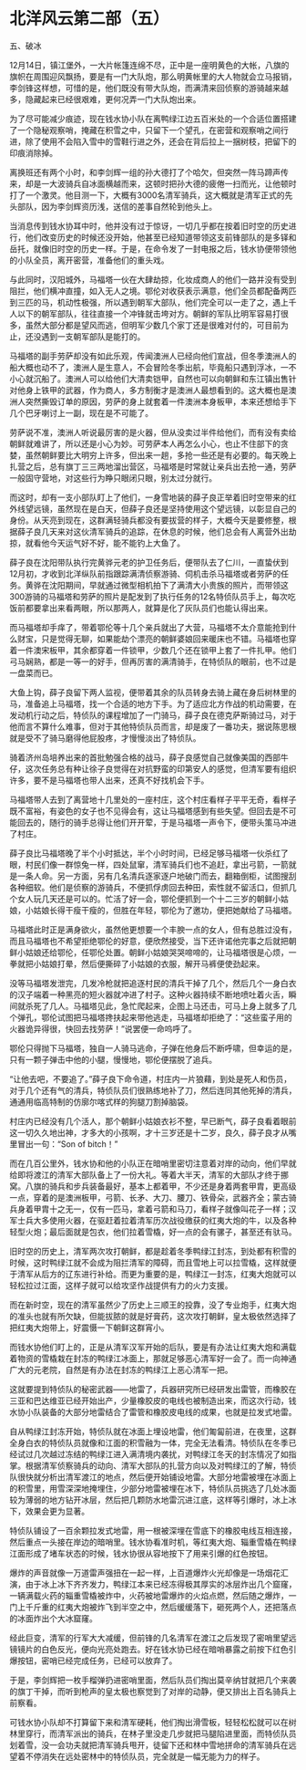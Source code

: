 # 北洋风云第二部（五）

五、破冰

12月14日，镇江堡外，一大片帐篷连绵不尽，正中是一座明黄色的大帐，八旗的旗帜在周围迎风飘扬，要是有一门大队炮，那么明黄帐里的大人物就会立马报销，李剑锋这样想，可惜的是，他们既没有带大队炮，而满清来回侦察的游骑越来越多，隐藏起来已经很艰难，更何况弄一门大队炮出来。

为了尽可能减少痕迹，现在钱水协小队在离鸭绿江边五百米处的一个合适位置搭建了一个隐秘观察哨，掩藏在积雪之中，只留下一个望孔，在密营和观察哨之间行进，除了使用不会陷入雪中的雪鞋行进之外，还会在背后拉上一捆树枝，把留下的印痕消除掉。

离换班还有两个小时，和李剑辉一组的孙大德打了个哈欠，但突然一阵马蹄声传来，却是一大波骑兵自冰面横越而来，这顿时把孙大德的疲倦一扫而光，让他顿时打了一个激灵。他目测一下，大概有3000名清军骑兵，这大概就是清军正式的先头部队，因为李剑辉资历浅，送信的差事自然轮到他头上。

当消息传到钱水协耳中时，他并没有过于惊讶，一切几乎都在按着旧时空的历史进行，他们改变历史的时候还没开始，他甚至已经知道带领这支前锋部队的是多铎和岳托，就像旧时空的历史一样。于是，在命令发了一封电报之后，钱水协便带领他的小队全员，离开密营，准备他们的重头戏。

与此同时，汉阳城外，马福塔一伙在大肆劫掠，化妆成商人的他们一路并没有受到阻拦，他们横冲直撞，如入无人之境。鄂伦对收获表示满意，他们全员都配备两匹到三匹的马，机动性极强，所以遇到朝军大部队，他们完全可以一走了之，遇上千人以下的朝军部队，往往直接一个冲锋就击垮对方。朝鲜的军队比明军容易打很多，虽然大部分都是望风而逃，但明军少数几个家丁还是很难对付的，可目前为止，还没遇到一支朝军部队是能打的。

马福塔的副手劳萨却没有如此乐观，传闻澳洲人已经向他们宣战，但冬季澳洲人的船大概也动不了，澳洲人是生意人，不会冒险冬季出航，毕竟船只遇到浮冰，一不小心就沉船了。澳洲人可以给他们大清卖铠甲，自然也可以向朝鲜和东江镇出售针对他身上铁甲的武器，作为商人，多方制衡才是澳洲人最想看到的。这大概也是澳洲人突然撕毁订单的原因，劳萨的身上就套着一件澳洲本身板甲，本来还想给手下几个巴牙喇讨上一副，现在是不可能了。

劳萨说不准，澳洲人听说最厉害的是火器，但从没卖过半件给他们，而有没有卖给朝鲜就难讲了，所以还是小心为妙。可劳萨本人再怎么小心，也止不住部下的贪婪，虽然朝鲜要比大明穷上许多，但出来一趟，多抢一些还是有必要的。每天晚上扎营之后，总有旗丁三三两地溜出营区，马福塔是时常就让亲兵出去抢一通，劳萨一般固守营地，对这些行为睁只眼闭只眼，别太过分就行。

而这时，却有一支小部队盯上了他们，一身雪地装的薛子良正举着旧时空带来的红外线望远镜，虽然现在是白天，但薛子良还是坚持使用这个望远镜，以彰显自己的身份。从天亮到现在，这群满轻骑兵都没有要拔营的样子，大概今天是要修整，根据薛子良几天来对这伙清军骑兵的追踪，在休息的时候，他们总会有人离营外出劫掠，就看他今天运气好不好，能不能钓上大鱼了。

薛子良在沈阳带队执行完黄骅元老的护卫任务后，便带队去了仁川，一直蛰伏到12月初，才收到北洋纵队前指跟踪满清侦察游骑、伺机击杀马福塔或者劳萨的任务。黄骅在沈阳期间，早就通过微型相机拍下了满清大小贵族的照片，而带领这300游骑的马福塔和劳萨的照片是配发到了执行任务的12名特侦队员手上，每次吃饭前都要拿出来看两眼，所以那两人，就算是化了灰队员们也能认得出来。

而马福塔却手痒了，带着鄂伦等十几个亲兵就出了大营，马福塔不太介意能抢到什么财宝，只是觉得无聊，如果能劫个漂亮的朝鲜婆娘回来暖床也不错。马福塔也穿着一件澳宋板甲，其余都穿着一件锁甲，少数几个还在锁甲上套了一件扎甲。他们弓马娴熟，都是一等一的好手，但再厉害的满清骑手，在特侦队的眼前，也不过是一盘菜而已。

大鱼上钩，薛子良留下两人监视，便带着其余的队员转身去骑上藏在身后树林里的马，准备追上马福塔，找一个合适的地方下手。为了适应北方作战的机动需要，在发动机行动之后，特侦队的课程增加了一门骑马，薛子良在德克萨斯骑过马，对于他而言不算什么难事，但对于其他特侦队员而言，却是废了一番功夫，据说陈思根就是受不了骑马磨得他屁股疼，才慢慢淡出了特侦队。

骑着济州岛培养出来的首批勉强合格的战马，薛子良感觉自己就像美国的西部牛仔，这次任务总有种让徐子良觉得在对抗野蛮的印第安人的感觉，但清军要有组织许多，要不是马福塔也带人出来，还真不好找机会下手。

马福塔带人去到了离营地十几里处的一座村庄，这个村庄看样子平平无奇，看样子既不富裕，有姿色的女子也不见得会有，这让马福塔感到有些失望。但回去是不可能回去的，随行的骑手总得让他们开开荤，于是马福塔一声令下，便带头策马冲进了村庄。

薛子良比马福塔晚了半个小时抵达，半个小时时间，已经足够马福塔一伙杀红了眼，村民们像一群惊兔一样，四处鼠窜，清军骑兵们也不追赶，拿出弓箭，一箭就是一条人命。另一方面，另有几名清兵逐家逐户地破门而去，翻箱倒柜，试图搜刮各种细软。他们是侦察的游骑兵，不便抓俘虏回去种田，索性就不留活口，但抓几个女人玩几天还是可以的。忙活了好一会，鄂伦便抓到一个十二三岁的朝鲜小姑娘，小姑娘长得干瘦干瘦的，但胜在年轻，鄂伦为了邀功，便把她献给了马福塔。

马福塔此时正是满身欲火，虽然他更想要一个丰腴一点的女人，但有总胜过没有，而且马福塔也不希望拒绝鄂伦的好意，便欣然接受，当下还许诺他完事之后就把朝鲜小姑娘还给鄂伦，任鄂伦处置。朝鲜小姑娘哭哭啼啼的，让马福塔很是心烦，一拳就把小姑娘打晕，然后便撕碎了小姑娘的衣服，解开马裤便使劲起来。

没等马福塔发泄完，几发冷枪就把追逐村民的清兵干掉了几个，然后几个一身白衣的汉子端着一种黑亮的短火器就冲进了村子。这种火器持续不断地喷吐着火舌，瞬间就杀死了几人。马福塔见此，急忙爬起来，企图上马还击，可马上身上就多了几个弹孔，鄂伦试图把马福塔搀扶起来带他逃走，马福塔却拒绝了：“这些蛮子用的火器诡异得很，快回去找劳萨！”说罢便一命呜呼了。

鄂伦只得抛下马福塔，独自一人骑马逃命，子弹在他身后不断呼啸，但幸运的是，只有一颗子弹击中他的小腿，慢慢地，鄂伦便摆脱了追兵。

“让他去吧，不要追了。”薛子良下命令道，村庄内一片狼藉，到处是死人和伤员，对于几个还有气的清兵，特侦队员们很熟练地补了刀，然后连同其他死掉的清兵，通通用临高特制的仿廓尔喀式样的狗腿刀割掉脑袋。

村庄内已经没有几个活人，那个朝鲜小姑娘衣衫不整，早已断气，薛子良看着眼前这一切久久地出神，才多大的小孩啊，才十三岁还是十二岁，良久，薛子良才从嘴里冒出一句：“Son of bitch！”

而在几百公里外，钱水协和他的小队正在暗哨里密切注意着对岸的动向，他们早就给即将渡江的清军大部队备上了一份大礼。等着大半天，清军的大部队才终于挪窝。八旗的骑兵和步兵装备最好，基本上都着甲，不少还是身着两套甲胄，更高级一点，穿着的是澳洲板甲，弓箭、长矛、大刀、腰刀、铁骨朵，武器齐全；蒙古骑兵身着甲胄十之无一，仅有一匹马，拿着弓箭和马刀，看样子就像叫花子一样；汉军士兵大多使用火器，在驱赶着拉着清军历次战役缴获的红夷大炮的牛，以及各种轻型火炮；最后面就是包衣，他们拉着雪橇，好一点的会有骡子，甚至还有驮马。

旧时空的历史上，清军两次攻打朝鲜，都是趁着冬季鸭绿江封冻，到处都有积雪的时候，这时鸭绿江就不会成为阻拦清军的障碍，而且雪地上可以拉雪橇，这样就便于清军从后方的辽东进行补给。而更为重要的是，鸭绿江一封冻，红夷大炮就可以轻松拉过江面，这样子就可以给攻坚作战提供有力的火力支援。

而在新时空，现在的清军虽然少了历史上三顺王的投靠，没了专业炮手，红夷大炮的准头也就有所欠缺，但能拔脓的就是好膏药，这次攻打朝鲜，皇太极依然选择了把红夷大炮带上，好震慑一下朝鲜这群宵小。

而钱水协他们盯上的，正是从清军汉军开始的后队，要是有办法让红夷大炮和满载着物资的雪橇栽在封冻的鸭绿江冰面上，那就足够恶心清军好一会了。而一向神通广大的元老院，自然是有办法在封冻的鸭绿江上恶心清军一把。

这就要提到特侦队的秘密武器——地雷了，兵器研究所已经研发出雷管，而橡胶在三亚和巴达维亚已经开始出产，少量橡胶皮的电线也被制造出来，而这次行动，钱水协小队装备的大部分地雷结合了雷管和橡胶皮电线的成果，也就是拉发式地雷。

自从鸭绿江封冻开始，特侦队就在冰面上埋设地雷，他们匍匐前进，在夜里，这群全身白衣的特侦队员就像和江面的积雪融为一体，完全无法看清。特侦队在冬季已经试过几次越过冻结的鸭绿江进入满清境内袭扰，对鸭绿江冬天的封冻情况了如指掌。根据清军侦察骑兵的动向、清军大部队的扎营方向以及对鸭绿江的了解，特侦队很快就分析出清军渡江的地点，然后便开始铺设地雷。大部分地雷被埋在冰面上的积雪里，用雪深深地掩埋住，少部分地雷被埋在冰下，特侦队员挑选了几处冰面较为薄弱的地方钻开冰层，然后把几颗防水地雷沉进江底，这样等引爆时，冰上冰下，效果会更为显著。

特侦队铺设了一百余颗拉发式地雷，用一根被深埋在雪底下的橡胶电线互相连接，然后重点一头接在岸边的暗哨里。钱水协看准时机，等红夷大炮、辎重雪橇在鸭绿江面形成了堵车状态的时候，钱水协很从容地按下了用来引爆的红色按钮。

爆炸的声音就像一万道雷声强扭在一起一样，上百道爆炸火光却像是一场烟花汇演，由于冰上冰下齐齐发力，鸭绿江本来已经冻得极其厚实的冰层炸出几个窟窿，一辆满载火药的辎重雪橇被炸中，火药被地雷爆炸的火焰点燃，然后随之爆炸，一门上千斤重的红夷大炮被炸飞到半空之中，然后缓缓落下，砸死两个人，还把落点的冰面炸出个大冰窟窿。

经此巨变，清军的行军大大减缓，但前锋的几名清军在渡江之后发现了密哨里望远镜镜片的白色反光，便向光亮处跑去。好在钱水协已经在暗哨暴露之前按下红色引爆按钮，密哨已经完成任务，已经可以放弃了。

于是，李剑辉把一枚手榴弹扔进密哨里面，然后队员们掏出莫辛纳甘就把几个来袭的旗丁干掉，而听到枪声的皇太极也察觉到了对岸的动静，便又排出上百名骑兵上前察看。

可钱水协小队却不打算留下来和清军硬耗，他们掏出滑雪板，轻轻松松就可以在树林里穿行，而清军派出的骑兵，在林子里没走几步就把马腿陷进里面，而特侦队员划着雪，没一会功夫就把清军骑兵甩开，徒留下还和林中雪地拼命的清军骑兵在远望着不停消失在远处密林中的特侦队员，完全就是一幅无能为力的样子。
